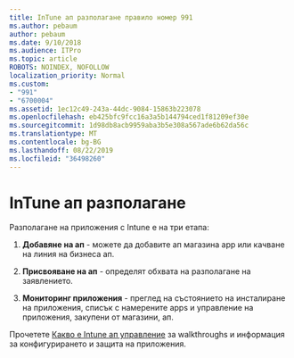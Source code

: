 ```yaml
---
title: InTune ап разполагане правило номер 991
ms.author: pebaum
author: pebaum
ms.date: 9/10/2018
ms.audience: ITPro
ms.topic: article
ROBOTS: NOINDEX, NOFOLLOW
localization_priority: Normal
ms.custom:
- "991"
- "6700004"
ms.assetid: 1ec12c49-243a-44dc-9084-15863b223078
ms.openlocfilehash: eb425bfc9fcc16a3a5b144794ced1f81209ef30e
ms.sourcegitcommit: 1d98db8acb9959aba3b5e308a567ade6b62da56c
ms.translationtype: MT
ms.contentlocale: bg-BG
ms.lasthandoff: 08/22/2019
ms.locfileid: "36498260"
---
```

# <a name="intune-app-deployment"></a>InTune ап разполагане

Разполагане на приложения с Intune е на три етапа:
  
1. **Добавяне на ап** - можете да добавите ап магазина app или качване на линия на бизнеса ап.

2. **Присвояване на ап** - определят обхвата на разполагане на заявлението.

3. **Мониторинг приложения** - преглед на състоянието на инсталиране на приложения, списък с намерените apps и управление на приложения, закупени от магазини, ап.

Прочетете [Какво е Intune ап управление](https://docs.microsoft.com/intune/app-management) за walkthroughs и информация за конфигурирането и защита на приложения.
  